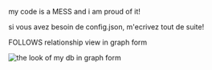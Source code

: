 my code is a MESS and i am proud of it!



si vous avez besoin de config.json, m'ecrivez tout de suite!




FOLLOWS relationship view in graph form





![the look of my db in graph form](https://github.com/user-attachments/assets/658ef317-49f0-4379-8789-1ef586f2a4b1)

